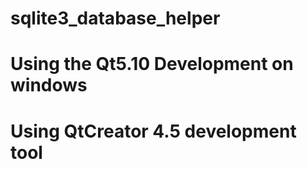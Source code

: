 # sqlite3_database_helper
# Using the Qt5.10 Development on windows 
# Using QtCreator 4.5 development tool 